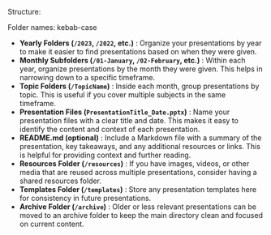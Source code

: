 Structure: 

 Folder names: kebab-case


* **Yearly Folders (`/2023`, `/2022`, etc.)** : Organize your presentations by year to make it easier to find presentations based on when they were given.
* **Monthly Subfolders (`/01-January`, `/02-February`, etc.)** : Within each year, organize presentations by the month they were given. This helps in narrowing down to a specific timeframe.
* **Topic Folders (`/TopicName`)** : Inside each month, group presentations by topic. This is useful if you cover multiple subjects in the same timeframe.
* **Presentation Files (`PresentationTitle_Date.pptx`)** : Name your presentation files with a clear title and date. This makes it easy to identify the content and context of each presentation.
* **README.md (optional)** : Include a Markdown file with a summary of the presentation, key takeaways, and any additional resources or links. This is helpful for providing context and further reading.
* **Resources Folder (`/resources`)** : If you have images, videos, or other media that are reused across multiple presentations, consider having a shared resources folder.
* **Templates Folder (`/templates`)** : Store any presentation templates here for consistency in future presentations.
* **Archive Folder (`/archive`)** : Older or less relevant presentations can be moved to an archive folder to keep the main directory clean and focused on current content.

